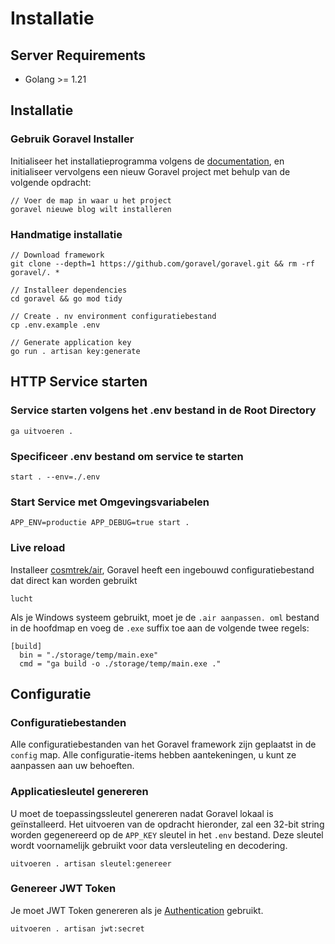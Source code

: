 # Installatie

## Server Requirements

- Golang >= 1.21

## Installatie

### Gebruik Goravel Installer

Initialiseer het installatieprogramma volgens de [documentation](https://github.com/goravel/installer), en initialiseer vervolgens een
nieuw Goravel project met behulp van de volgende opdracht:

```shell
// Voer de map in waar u het project
goravel nieuwe blog wilt installeren
```

### Handmatige installatie

```shell
// Download framework
git clone --depth=1 https://github.com/goravel/goravel.git && rm -rf goravel/. *

// Installeer dependencies
cd goravel && go mod tidy

// Create . nv environment configuratiebestand
cp .env.example .env

// Generate application key
go run . artisan key:generate
```

## HTTP Service starten

### Service starten volgens het .env bestand in de Root Directory

```shell
ga uitvoeren .
```

### Specificeer .env bestand om service te starten

```shell
start . --env=./.env
```

### Start Service met Omgevingsvariabelen

```shell
APP_ENV=productie APP_DEBUG=true start .
```

### Live reload

Installeer [cosmtrek/air](https://github.com/cosmtrek/air), Goravel heeft een ingebouwd configuratiebestand dat direct kan worden gebruikt

```
lucht
```

Als je Windows systeem gebruikt, moet je de `.air aanpassen. oml` bestand in de hoofdmap en voeg de `.exe`
suffix toe aan de volgende twee regels:

```shell
[build]
  bin = "./storage/temp/main.exe"
  cmd = "ga build -o ./storage/temp/main.exe ."
```

## Configuratie

### Configuratiebestanden

Alle configuratiebestanden van het Goravel framework zijn geplaatst in de `config` map. Alle configuratie-items hebben
aantekeningen, u kunt ze aanpassen aan uw behoeften.

### Applicatiesleutel genereren

U moet de toepassingssleutel genereren nadat Goravel lokaal is geïnstalleerd. Het uitvoeren van de opdracht hieronder, zal een 32-bit string
worden gegenereerd op de `APP_KEY` sleutel in het `.env` bestand. Deze sleutel wordt voornamelijk gebruikt voor data versleuteling en decodering.

```shell
uitvoeren . artisan sleutel:genereer
```

### Genereer JWT Token

Je moet JWT Token genereren als je [Authentication](../security/authentication) gebruikt.

```shell
uitvoeren . artisan jwt:secret
```
